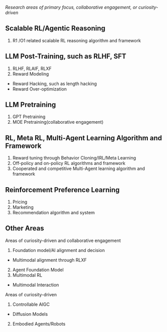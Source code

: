 *Research areas of primary focus, collaborative engagement, or curiosity-driven*

## Scalable RL/Agentic Reasoning

1. R1 /O1 related scalable RL reasoning algorithm and framework

## LLM Post-Training, such as RLHF, SFT

1. RLHF, RLAIF, RLXF
2. Reward Modeling
- Reward Hacking, such as length hacking
- Reward Over-optimization

## LLM Pretraining

1. GPT Pretraining
2. MOE Pretraining(collaborative engagement)

## RL, Meta RL, Multi-Agent Learning Algorithm and Framework

1. Reward tuning through Behavior Cloning/IRL/Meta Learning
2. Off-policy and on-policy RL algorithms and framework
3. Cooperated and competitive Multi-Agent learning algorithm and framework

## Reinforcement Preference Learning

1. Pricing
2. Marketing
3. Recommendation algorithm and system

## Other Areas

Areas of curiosity-driven and collaborative engagement

1. Foundation model/AI alignment and decision
- Multimodal alignment through RLXF
2. Agent Foundation Model
3. Multimodal RL
- Multimodal Interaction

Areas of curiosity-driven
1. Controllable AIGC
- Diffusion Models
2. Embodied Agents/Robots
